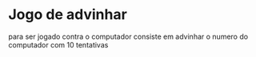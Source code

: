# Jogo de advinhar 
para ser jogado contra o computador consiste em advinhar o numero do computador com 10 tentativas
